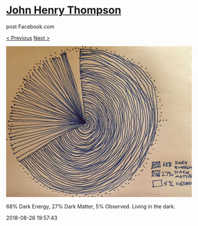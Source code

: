 # [John Henry Thompson](../README.md)
post Facebook.com

[< Previous](2018-08-26-1.md) [Next >](2018-08-26-3.md)

[![](../media/2018-08-26/Timeline-Photos-68-Dark-Energy-27-Dark-Matter-5-Observed-Living.jpg)](../README.md)

68% Dark Energy, 27% Dark Matter, 5% Observed. Living in the dark.

2018-08-26 19:57:43